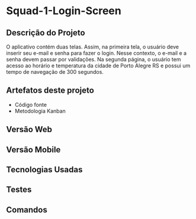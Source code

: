 # Squad-1-Login-Screen

## Descrição do Projeto

O aplicativo contém duas telas. Assim, na primeira tela, o usuário deve inserir seu e-mail e senha para fazer o login. Nesse contexto, o e-mail e a senha devem passar por validações. Na segunda página, o usuário tem acesso ao horário e temperatura da cidade de Porto Alegre RS e possui um tempo de navegação de 300 segundos. 

## Artefatos deste projeto 

- Código fonte
- Metodologia Kanban

## Versão Web

## Versão Mobile

## Tecnologias Usadas

## Testes

## Comandos

